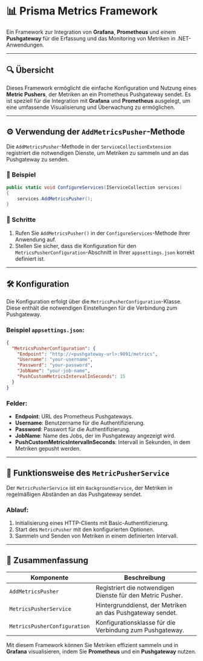 # 📊 Prisma Metrics Framework

Ein Framework zur Integration von **Grafana**, **Prometheus** und einem **Pushgateway** für die Erfassung und das Monitoring von Metriken in .NET-Anwendungen.

---

## 🔍 Übersicht

Dieses Framework ermöglicht die einfache Konfiguration und Nutzung eines **Metric Pushers**, der Metriken an ein Prometheus Pushgateway sendet. Es ist speziell für die Integration mit **Grafana** und **Prometheus** ausgelegt, um eine umfassende Visualisierung und Überwachung zu ermöglichen.

---

## ⚙️ Verwendung der `AddMetricsPusher`-Methode

Die `AddMetricsPusher`-Methode in der `ServiceCollectionExtension` registriert die notwendigen Dienste, um Metriken zu sammeln und an das Pushgateway zu senden.

### 🧪 Beispiel

```csharp
public static void ConfigureServices(IServiceCollection services)
{
    services.AddMetricsPusher();
}
```

### 🔧 Schritte

1. Rufen Sie `AddMetricsPusher()` in der `ConfigureServices`-Methode Ihrer Anwendung auf.
2. Stellen Sie sicher, dass die Konfiguration für den `MetricsPusherConfiguration`-Abschnitt in Ihrer `appsettings.json` korrekt definiert ist.

---

## 🛠️ Konfiguration

Die Konfiguration erfolgt über die `MetricsPusherConfiguration`-Klasse. Diese enthält die notwendigen Einstellungen für die Verbindung zum Pushgateway.

### Beispiel `appsettings.json`:

```json
{
  "MetricsPusherConfiguration": {
    "Endpoint": "http://<pushgateway-url>:9091/metrics",
    "Username": "your-username",
    "Password": "your-password",
    "JobName": "your-job-name",
    "PushCustomMetricsIntervalInSeconds": 15
  }
}
```

### Felder:

- **Endpoint**: URL des Prometheus Pushgateways.
- **Username**: Benutzername für die Authentifizierung.
- **Password**: Passwort für die Authentifizierung.
- **JobName**: Name des Jobs, der im Pushgateway angezeigt wird.
- **PushCustomMetricsIntervalInSeconds**: Intervall in Sekunden, in dem Metriken gepusht werden.

---

## 🚀 Funktionsweise des `MetricPusherService`

Der `MetricPusherService` ist ein `BackgroundService`, der Metriken in regelmäßigen Abständen an das Pushgateway sendet. 

### Ablauf:

1. Initialisierung eines HTTP-Clients mit Basic-Authentifizierung.
2. Start des `MetricPusher` mit den konfigurierten Optionen.
3. Sammeln und Senden von Metriken in einem definierten Intervall.

---

## 🧾 Zusammenfassung

| Komponente                  | Beschreibung                                                               |
|-----------------------------|----------------------------------------------------------------------------|
| `AddMetricsPusher`          | Registriert die notwendigen Dienste für den Metric Pusher.                 |
| `MetricsPusherService`      | Hintergrunddienst, der Metriken an das Pushgateway sendet.                 |
| `MetricsPusherConfiguration`| Konfigurationsklasse für die Verbindung zum Pushgateway.                   |

Mit diesem Framework können Sie Metriken effizient sammeln und in **Grafana** visualisieren, indem Sie **Prometheus** und ein **Pushgateway** nutzen.
